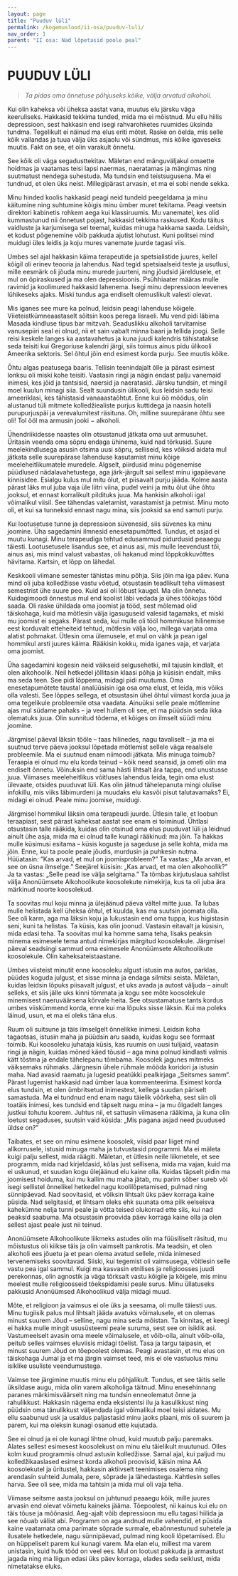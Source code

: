 ```yaml
---
layout: page
title: "Puuduv lüli"
permalink: /kogemuslood/ii-osa/puuduv-luli/
nav_order: 1
parent: "II osa: Nad lõpetasid poole peal"
---
```


# PUUDUV LÜLI

> *Ta pidas oma õnnetuse põhjuseks kõike, välja arvatud alkoholi.*

Kui olin kaheksa või üheksa aastat vana, muutus elu järsku väga keeruliseks. Hakkasid tekkima tunded, mida ma ei mõistnud. Mu ellu hiilis depressioon, sest hakkasin end isegi rahvarohketes ruumides üksinda tundma. Tegelikult ei näinud ma elus eriti mõtet. Raske on öelda, mis selle kõik vallandas ja tuua välja üks asjaolu või sündmus, mis kõike igaveseks muutis. Fakt on see, et olin varakult õnnetu.

See kõik oli väga segadusttekitav. Mäletan end mänguväljakul omaette hoidmas ja vaatamas teisi lapsi naermas, naeratamas ja mängimas ning suutmatust nendega suhestuda. Ma tundsin end teistsugusena. Ma ei tundnud, et olen üks neist. Millegipärast arvasin, et ma ei sobi nende sekka.

Minu hinded koolis hakkasid peagi neid tundeid peegeldama ja minu käitumine ning suhtumine kõigis minu ümber muret tekitama. Peagi veetsin direktori kabinetis rohkem aega kui klassiruumis. Mu vanematel, kes olid kummastunud nii õnnetust pojast, hakkasid tekkima raskused. Kodu täitus vaidluste ja karjumisega sel teemal, kuidas minuga hakkama saada. Leidsin, et kodust põgenemine võib pakkuda ajutist lohutust. Kuni politsei mind muidugi üles leidis ja koju mures vanemate juurde tagasi viis.

Umbes sel ajal hakkasin käima terapeutide ja spetsialistide juures, kellel kõigil oli erinev teooria ja lahendus. Nad tegid spetsiaalseid teste ja usutlusi, mille eesmärk oli jõuda minu murede juurteni, ning jõudsid järeldusele, et mul on õpiraskused ja ma olen depressioonis. Psühhiaater määras mulle ravimid ja koolimured hakkasid lahenema. Isegi minu depressioon leevenes lühikeseks ajaks. Miski tundus aga endiselt olemuslikult valesti olevat.

Mis iganes see mure ka polnud, leidsin peagi lahenduse kõigele. Viieteistkümneaastaselt sõitsin koos perega Iisraeli. Mu vend pidi läbima Masada kindluse tipus bar mitzvah. Seaduslikku alkoholi tarvitamise vanusepiiri seal ei olnud, nii et sain vabalt minna baari ja tellida joogi. Selle reisi keskele langes ka aastavahetus ja kuna juudi kalendris tähistatakse seda teisiti kui Gregoriuse kalendri järgi, siis toimus ainus pidu ülikooli Ameerika sektoris. Sel õhtul jõin end esimest korda purju. See muutis kõike.

Õhtu algas peatusega baaris. Tellisin teenindajalt õlle ja pärast esimest lonksu oli miski kohe teisiti. Vaatasin ringi ja nägin endast palju vanemaid inimesi, kes jõid ja tantsisid, naersid ja naeratasid. Järsku tundsin, et mingil moel kuulun minagi siia. Sealt suundusin ülikooli, kus leidsin sadu teisi ameeriklasi, kes tähistasid vanaaastaõhtut. Enne kui öö möödus, olin alustanud tüli mitmete kolledžiealiste purjus kuttidega ja naasin hotelli purupurjuspäi ja verevalumitest räsituna. Oh, milline suurepärane õhtu see oli! Tol ööl ma armusin jooki − alkoholi.

Ühendriikidesse naastes olin otsustanud jätkata oma uut armusuhet. Üritasin veenda oma sõpru endaga ühinema, kuid nad tõrkusid. Suure meelekindlusega asusin otsima uusi sõpru, selliseid, kes võiksid aidata mul jätkata selle suurepärase lahenduse kasutamist minu kõige meeleheitlikumatele muredele. Algselt, piirdusid minu põgenemise püüdlused nädalavahetustega, aga järk-järgult sai sellest minu igapäevane kinnisidee. Esialgu kulus mul mitu õlut, et piisavalt purju jääda. Kolme aasta pärast läks mul juba vaja üle liitri viina, pudel veini ja mitu õlut ühe õhtu jooksul, et ennast korralikult pildituks juua. Ma hankisin alkoholi igal võimalikul viisil. See tähendas valetamist, varastamist ja petmist. Minu moto oli, et kui sa tunneksid ennast nagu mina, siis jooksid sa end samuti purju.

Kui lootusetuse tunne ja depressioon süvenesid, siis süvenes ka minu joomine. Üha sagedamini ilmnesid enesetapumõtted. Tundus, et asjad ei muutu kunagi. Minu terapeudiga tehtud edusammud pidurdusid peaaegu täiesti. Lootusetusele lisandus see, et ainus asi, mis mulle leevendust tõi, ainus asi, mis mind valust vabastas, oli hakanud mind lõppkokkuvõttes hävitama. Kartsin, et lõpp on lähedal.

Keskkooli viimane semester tähistas minu põhja. Siis jõin ma iga päev. Kuna mind oli juba kolledžisse vastu võetud, otsustasin teadlikult teha viimasest semestrist ühe suure peo. Kuid asi oli lõbust kaugel. Ma olin õnnetu. Kuidagimoodi õnnestus mul end koolist läbi vedada ja ühes töökojas tööd saada. Oli raske ühildada oma joomist ja tööd, sest mõlemad olid täiskohaga, kuid ma mõtlesin välja igasuguseid valesid tagamaks, et miski mu joomist ei segaks. Pärast seda, kui mulle oli tööl hommikuse hilinemise eest korduvalt etteheiteid tehtud, mõtlesin välja loo, millega varjata oma alatist pohmakat. Ütlesin oma ülemusele, et mul on vähk ja pean igal hommikul arsti juures käima. Rääkisin kokku, mida iganes vaja, et varjata oma joomist.

Üha sagedamini kogesin neid väikseid selgusehetki, mil tajusin kindlalt, et olen alkohoolik. Neil hetkedel jõllitasin klaasi põhja ja küsisin endalt, miks ma seda teen. See pidi lõppema, midagi pidi muutuma. Oma enesetapumõtete taustal analüüsisin iga osa oma elust, et leida, mis võiks olla valesti. See lõppes sellega, et otsustasin ühel õhtul viimast korda juua ja oma tegelikule probleemile otsa vaadata. Ainuüksi selle peale mõtlemine ajas mul südame pahaks – ja veel hullem oli see, et ma püüdsin seda ikka olematuks juua. Olin sunnitud tõdema, et kõiges on ilmselt süüdi minu joomine.

Järgmisel päeval läksin tööle – taas hilinedes, nagu tavaliselt – ja ma ei suutnud terve päeva jooksul lõpetada mõtlemist sellele väga reaalsele probleemile. Ma ei suutnud enam niimoodi jätkata. Mis minuga toimub? Teraapia ei olnud mu elu korda teinud – kõik need seansid, ja ometi olin ma endiselt õnnetu. Võinuksin end sama hästi lihtsalt ära tappa, end unustusse juua. Viimases meeleheitlikus võitluses lahendus leida, tegin oma elust ülevaate, otsides puuduvat lüli. Kas olin jätnud tähelepanuta mingi olulise infokillu, mis viiks läbimurdeni ja muudaks elu kasvõi pisut talutavamaks? Ei, midagi ei olnud. Peale minu joomise, muidugi.

Järgmisel hommikul läksin oma terapeudi juurde. Ütlesin talle, et loobun teraapiast, sest pärast kaheksat aastat see enam ei toiminud. Ühtlasi otsustasin talle rääkida, kuidas olin otsinud oma elus puuduvat lüli ja leidnud ainult ühe asja, mida ma ei olnud talle kunagi rääkinud: ma jõin. Ta hakkas mulle küsimusi esitama – küsis koguste ja sageduse ja selle kohta, mida ma jõin. Enne, kui ta poole peale jõudis, murdusin ja puhkesin nutma. Hüüatasin: ”Kas arvad, et mul on joomisprobleem?” Ta vastas: „Ma arvan, et see on üsna ilmselge.” Seejärel küsisin: „Kas arvad, et ma olen alkohoolik?” Ja ta vastas: „Selle pead ise välja selgitama.” Ta tõmbas kirjutuslaua sahtlist välja Anonüümsete Alkohoolikute koosolekute nimekirja, kus ta oli juba ära märkinud noorte koosolekud.

Ta soovitas mul koju minna ja ülejäänud päeva vältel mitte juua. Ta lubas mulle helistada kell üheksa õhtul, et kuulda, kas ma suutsin joomata olla. See oli karm, aga ma läksin koju ja lukustasin end oma tuppa, kus higistasin seni, kuni ta helistas. Ta küsis, kas olin joonud. Vastasin eitavalt ja küsisin, mida edasi teha. Ta soovitas mul ka homme sama teha, lisaks peaksin minema esimesele tema antud nimekirjas märgitud koosolekule. Järgmisel päeval seadsingi sammud oma esimesele Anonüümsete Alkohoolikute koosolekule. Olin kaheksateistaastane.

Umbes viisteist minutit enne koosoleku algust istusin ma autos, parklas, püüdes koguda julgust, et sisse minna ja endaga silmitsi seista. Mäletan, kuidas leidsin lõpuks piisavalt julgust, et uks avada ja autost väljuda – ainult selleks, et siis jälle uks kinni tõmmata ja kogu see mõte koosolekule minemisest naeruväärsena kõrvale heita. See otsustamatuse tants kordus umbes viiskümmend korda, enne kui ma lõpuks sisse läksin. Kui ma poleks läinud, usun, et ma ei oleks täna elus.

Ruum oli suitsune ja täis ilmselgelt õnnelikke inimesi. Leidsin koha tagaotsas, istusin maha ja püüdsin aru saada, kuidas kogu see formaat toimib. Kui koosoleku juhataja küsis, kas ruumis on uusi tulijaid, vaatasin ringi ja nägin, kuidas mõned käed tõusid – aga mina polnud kindlasti valmis kätt tõstma ja endale tähelepanu tõmbama. Koosolek jagunes mitmeks väiksemaks rühmaks. Järgnesin ühele rühmale mööda koridori ja istusin maha. Nad avasid raamatu ja lugesid peatükki pealkirjaga „Seitsmes samm“. Pärast lugemist hakkasid nad ümber laua kommenteerima. Esimest korda elus tundsin, et olen ümbritsetud inimestest, kellega suudan päriselt samastuda. Ma ei tundnud end enam nagu täielik võõrkeha, sest siin oli toatäis inimesi, kes tundsid end täpselt nagu mina – ja mu õlgadelt langes justkui tohutu koorem. Juhtus nii, et sattusin viimasena rääkima, ja kuna olin loetust segaduses, suutsin vaid küsida: „Mis pagana asjad need puudused üldse on?”

Taibates, et see on minu esimene koosolek, viisid paar liiget mind allkorrusele, istusid minuga maha ja tutvustasid programmi. Ma ei mäleta kuigi palju sellest, mida räägiti. Mäletan, et ütlesin neile liikmetele, et see programm, mida nad kirjeldasid, kõlas just sellisena, mida ma vajan, kuid ma ei uskunud, et suudan kogu ülejäänud elu kaine olla. Kuidas täpselt pidin ma joomisest hoiduma, kui mu kallim mu maha jätab, mu parim sõber sureb või isegi sellistel õnnelikel hetkedel nagu koolilõpetamised, pulmad ning sünnipäevad. Nad soovitasid, et võiksin lihtsalt üks päev korraga kaine püsida. Nad selgitasid, et lihtsam oleks ehk suunata oma pilk eelseisva kahekümne nelja tunni peale ja võtta teised olukorrad ette siis, kui nad peaksid saabuma. Ma otsustasin proovida päev korraga kaine olla ja olen sellest ajast peale just nii teinud.

Anonüümsete Alkohoolikute liikmeks astudes olin ma füüsiliselt räsitud, mu mõistustus oli kiikse täis ja olin vaimselt pankrotis. Ma teadsin, et olen alkoholi ees jõuetu ja et pean olema avatud sellele, mida inimesed tervenemiseks soovitavad. Siiski, kui tegemist oli vaimsusega, võitlesin selle vastu pea igal sammul. Kuigi ma kasvasin etnilises ja religioosses juudi perekonnas, olin agnostik ja väga tõrksalt vastu kõigile ja kõigele, mis minu meelest mulle religioosseid tõekspidamisi peale surus. Minu üllatuseks pakkusid Anonüümsed Alkohoolikud välja midagi muud.

Mõte, et religioon ja vaimsus ei ole üks ja seesama, oli mulle täiesti uus. Minu tugiisik palus mul lihtsalt jääda avatuks võimalusele, et on olemas minust suurem Jõud – selline, nagu mina seda mõistan. Ta kinnitas, et keegi ei hakka mulle mingit ususüsteemi peale suruma, sest see on isiklik asi. Vastumeelselt avasin oma meele võimalusele, et võib-olla, ainult võib-olla, peitub selles vaimses eluviisis midagi tõelist. Tasa ja targu taipasin, et minust suurem Jõud on tõepoolest olemas. Peagi avastasin, et mu elus on täiskohaga Jumal ja et ma järgin vaimset teed, mis ei ole vastuolus minu isiklike usuliste veendumustega.

Vaimse tee järgimine muutis minu elu põhjalikult. Tundus, et see täitis selle üksildase augu, mida olin varem alkoholiga täitnud. Minu enesehinnang paranes märkimisväärselt ning ma tundsin enneolematut õnne ja rahulikkust. Hakkasin nägema enda eksistentsi ilu ja kasulikkust ning püüdsin oma tänulikkust väljendada igal võimalikul moel teisi aidates. Mu ellu saabunud usk ja usaldus paljastasid minu jaoks plaani, mis oli suurem ja parem, kui ma oleksin kunagi osanud ette kujutada.

See ei olnud ja ei ole kunagi lihtne olnud, kuid muutub palju paremaks. Alates sellest esimesest koosolekust on minu elu täielikult muutunud. Olles kolm kuud programmis olnud astusin kolledžisse. Samal ajal, kui paljud mu kolledžikaaslased esimest korda alkoholi proovisid, käisin mina AA koosolekutel ja üritustel, hakkasin aktiivselt teenimises osalema ning arendasin suhteid Jumala, pere, sõprade ja lähedastega. Kahtlesin selles harva. See oli see, mida ma tahtsin ja mida mul oli vaja teha.

Viimase seitsme aasta jooksul on juhtunud peaaegu kõik, mille juures arvasin end olevat võimetu kaineks jääma. Tõepoolest, nii kainus kui elu on täis tõuse ja mõõnasid. Aeg-ajalt võib depressioon mu ellu tagasi hiilida ja see nõuab välist abi. Programm on aga andnud mulle vahendid, et püsida kaine vaatamata oma parimate sõprade surmale, ebaõnnestunud suhetele ja ilusatele hetkedele, nagu sünnipäevad, pulmad ning kooli lõpetamised. Elu on hüppeliselt parem kui kunagi varem. Ma elan elu, millest ma varem unistasin, kuid hulk tööd on veel ees. Mul on lootust pakkuda ja armastust jagada ning ma liigun edasi üks päev korraga, elades seda seiklust, mida nimetatakse eluks.
